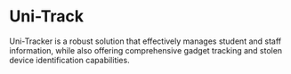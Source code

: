 # Uni-Track
Uni-Tracker is a robust solution that effectively manages student and staff information, while also offering comprehensive gadget tracking and stolen device identification capabilities.
